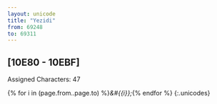 ```yaml
---
layout: unicode
title: "Yezidi"
from: 69248
to: 69311
---
```


## 	[10E80 - 10EBF]

Assigned Characters: 47

{% for i in (page.from..page.to) %}<i>&#{{i}};</i>{% endfor %}
{:.unicodes}
